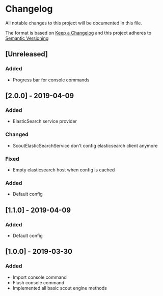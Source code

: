# Changelog
All notable changes to this project will be documented in this file.

The format is based on [Keep a Changelog](http://keepachangelog.com/)
and this project adheres to [Semantic Versioning](http://semver.org/)

## [Unreleased]
### Added
- Progress bar for console commands

## [2.0.0] - 2019-04-09
### Added
- ElasticSearch service provider

### Changed
- ScoutElasticSearchService don't config elasticsearch client anymore

### Fixed
- Empty elasticsearch host when config is cached 

### Added
- Default config

## [1.1.0] - 2019-04-09
### Added
- Default config

## [1.0.0] - 2019-03-30
### Added
- Import console command
- Flush console command
- Implemented all basic scout engine methods
